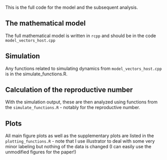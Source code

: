 This is the full code for the model and the subsequent analysis.

## The mathematical model
The full mathematical model is written in `rcpp` and should be in the code
`model_vectors_host.cpp`

## Simulation 
Any functions related to simulating dynamics from `model_vectors_host.cpp` is
in the simulate_functions.R.

## Calculation of the reproductive number
With the simulation output, these are then analyzed using functions
from the `simulate_functions.R` - notably for the reproductive
number.

## Plots
All main figure plots as well as the supplementary plots are listed in the 
`plotting_functions.R` - note that I use illustrator to deal with some very
minor labeling but nothing of the data is changed (I can easily use the unmodified
figures for the paper!)

